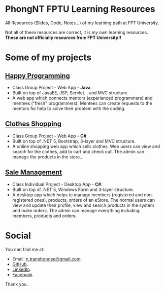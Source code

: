# PhongNT FPTU Learning Resources
All Resources (Slides, Code, Notes...) of my learning path at FPT University.

Not all of these resources are correct, it is my own learning resources. **These are not officially resources from FPT University!!**

# Some of my projects
## [Happy Programming](https://github.com/FPTUniversityCodingKinship/HappyProgramming)
- Class Group Project - Web App - **Java**.
- Built on top of JavaEE, JSP, Servlet... and MVC structure.
- A web app which connects mentors (experienced programmers) and mentees ("fresh" programmers). Mentees can create requests to the mentors for help to solve their problem with the coding.

## [Clothes Shopping](https://github.com/ntrphongse/ClothesShopping_PRN211)
- Class Group Project - Web App - **C#**.
- Built on top of .NET 5, Bootstrap, 3-layer and MVC structure.
- A online shopping web app which sells clothes. Web users can view and search for the clothes, add to cart and check out. The admin can manage the products in the store...

## [Sale Management](https://github.com/ntrphongse/PRN_Assignment02_SaleManagement)
- Class Individual Project - Desktop App - **C#**.
- Built on top of .NET 5, Windows Form and 3-layer structure.
- A desktop app which helps to manage members (registered and non-registered ones), products, orders of an eStore. The normal users can view and update their profile, view and search products in the system and make orders. The admin can manage everything including members, products and orders.


# Social
You can find me at:
- Email: n.tranphongse@gmail.com.
- [GitHub](https://github.com/ntrphongse).
- [LinkedIn](https://www.linkedin.com/in/phongntse/).
- [Facebook](https://www.facebook.com/phongntse/).

Thank you.
